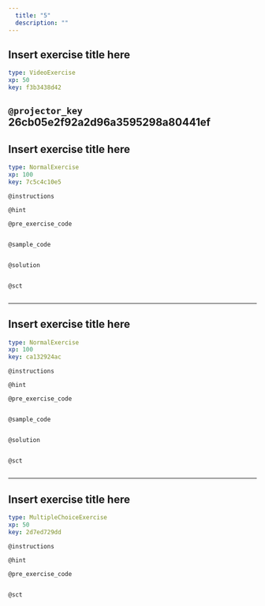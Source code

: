```yaml
---
  title: "5"
  description: ""
---
```


## Insert exercise title here

```yaml
type: VideoExercise 
xp: 50 
key: f3b3438d42   
```

`@projector_key`
26cb05e2f92a2d96a3595298a80441ef
---

## Insert exercise title here

```yaml
type: NormalExercise 
xp: 100 
key: 7c5c4c10e5   
```





`@instructions`


`@hint`


`@pre_exercise_code`

```{python}

```


`@sample_code`

```{sql}

```


`@solution`

```{sql}

```


`@sct`

```{python}

```


---

## Insert exercise title here

```yaml
type: NormalExercise 
xp: 100 
key: ca132924ac   
```





`@instructions`


`@hint`


`@pre_exercise_code`

```{python}

```


`@sample_code`

```{sql}

```


`@solution`

```{sql}

```


`@sct`

```{python}

```


---

## Insert exercise title here

```yaml
type: MultipleChoiceExercise 
xp: 50 
key: 2d7ed729dd   
```





`@instructions`


`@hint`


`@pre_exercise_code`

```{python}

```


`@sct`

```{python}

```

